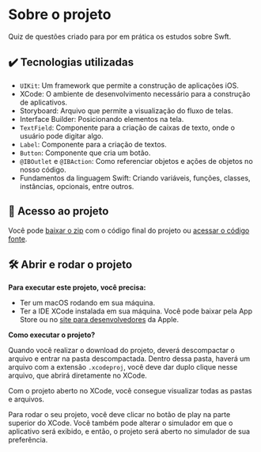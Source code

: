 # Sobre o projeto

Quiz de questões criado para por em prática os estudos sobre Swft.

## ✔️ Tecnologias utilizadas 
- `UIKit`: Um framework que permite a construção de aplicações iOS.
- XCode: O ambiente de desenvolvimento necessário para a construção de aplicativos.
- Storyboard: Arquivo que permite a visualização do fluxo de telas.
- Interface Builder: Posicionando elementos na tela.
- `TextField`: Componente para a criação de caixas de texto, onde o usuário pode digitar algo.
- `Label`: Componente para a criação de textos.
- `Button`: Componente que cria um botão.
- `@IBOutlet` e `@IBAction`: Como referenciar objetos e ações de objetos no nosso código.
- Fundamentos da linguagem Swift: Criando variáveis, funções, classes, instâncias, opcionais, entre outros.

## 📁 Acesso ao projeto
Você pode [baixar o zip](https://github.com/souzalarissa383/iQuiz/archive/refs/heads/main.zip) com o código final do projeto ou [acessar o código fonte](https://github.com/souzalarissa383/iQuiz).

## 🛠️ Abrir e rodar o projeto

**Para executar este projeto, você precisa:**

- Ter um macOS rodando em sua máquina.
- Ter a IDE XCode instalada em sua máquina. Você pode baixar pela App Store ou no [site para desenvolvedores](https://developer.apple.com/download/all/) da Apple.
  
**Como executar o projeto?**

Quando você realizar o download do projeto, deverá descompactar o arquivo e entrar na pasta descompactada. Dentro dessa pasta, haverá um arquivo com a extensão `.xcodeproj`, você deve dar duplo clique nesse arquivo, que abrirá diretamente no XCode. 

Com o projeto aberto no XCode, você consegue visualizar todas as pastas e arquivos.

Para rodar o seu projeto, você deve clicar no botão de play na parte superior do XCode. Você também pode alterar o simulador em que o aplicativo será exibido, e então, o projeto será aberto no simulador de sua preferência.

